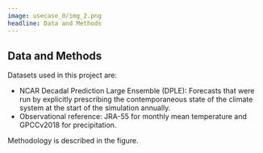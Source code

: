 ```yaml
---
image: usecase_0/img_2.png
headline: Data and Methods
---
```

## Data and Methods

Datasets used in this project are:

- NCAR Decadal Prediction Large Ensemble (DPLE): Forecasts that were run by explicitly prescribing the contemporaneous state of the climate system at the start of the simulation annually.
- Observational reference: JRA-55 for monthly mean temperature and GPCCv2018 for precipitation.

Methodology is described in the figure.
